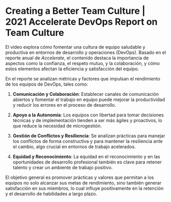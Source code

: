 # Creating a Better Team Culture | 2021 Accelerate DevOps Report on Team Culture

El video explora cómo fomentar una cultura de equipo saludable y productiva en entornos de desarrollo y operaciones (DevOps). Basado en el reporte anual de *Accelerate*, el contenido destaca la importancia de aspectos como la confianza, el respeto mutuo, y la colaboración, y cómo estos elementos afectan la eficiencia y satisfacción del equipo.

En el reporte se analizan métricas y factores que impulsan el rendimiento de los equipos de DevOps, tales como:

1. **Comunicación y Colaboración**: Establecer canales de comunicación abiertos y fomentar el trabajo en equipo puede mejorar la productividad y reducir los errores en el proceso de desarrollo.

2. **Apoyo a la Autonomía**: Los equipos con libertad para tomar decisiones técnicas y de implementación tienden a ser más ágiles y proactivos, lo que reduce la necesidad de microgestión.

3. **Gestión de Conflictos y Resiliencia**: Se analizan prácticas para manejar los conflictos de forma constructiva y para mantener la resiliencia ante el cambio, algo crucial en entornos de trabajo acelerados.

4. **Equidad y Reconocimiento**: La equidad en el reconocimiento y en las oportunidades de desarrollo profesional también es clave para retener talento y crear un ambiente de trabajo positivo.

El objetivo general es promover prácticas y valores que permitan a los equipos no solo alcanzar sus metas de rendimiento, sino también generar satisfacción en sus miembros, lo cual influye positivamente en la retención y el desarrollo de habilidades a largo plazo.